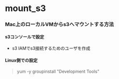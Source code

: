# mount_s3
### Mac上のローカルVMからs3へマウントする方法

#### s3コンソールで設定
 - s3 IAMでs3接続するためのユーザを作成
 
#### Linux側での設定
> yum -y groupinstall "Development Tools" 
